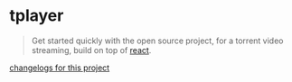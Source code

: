 # tplayer
> Get started quickly with the open source project, for a torrent video streaming, build on top of [react](https://reactjs.org).

[changelogs for this project](CHANGELOG.md)
